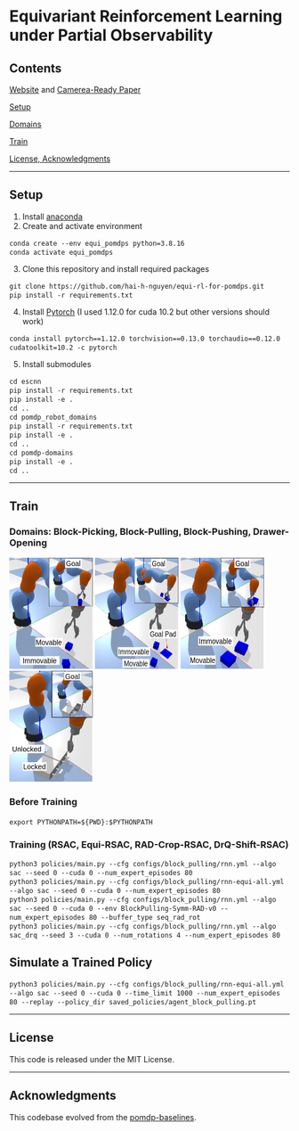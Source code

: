 # Equivariant Reinforcement Learning under Partial Observability
## Contents

[Website](https://sites.google.com/view/equi-rl-pomdp) and [Camerea-Ready Paper](https://drive.google.com/file/d/14aE_oHkdYZxx3fuALCs0ZAKji8HF3WQ4/view?usp=sharing)

[Setup](#setup)

[Domains](#domain)

[Train](#train)

[License, Acknowledgments](#license)

---

## Setup
1. Install [anaconda](https://docs.conda.io/projects/conda/en/latest/user-guide/install/)
2. Create and activate environment
```
conda create --env equi_pomdps python=3.8.16
conda activate equi_pomdps
```
3. Clone this repository and install required packages
```
git clone https://github.com/hai-h-nguyen/equi-rl-for-pomdps.git
pip install -r requirements.txt
```
4. Install [Pytorch](https://pytorch.org/get-started/previous-versions/) (I used 1.12.0 for cuda 10.2 but other versions should work)
```
conda install pytorch==1.12.0 torchvision==0.13.0 torchaudio==0.12.0 cudatoolkit=10.2 -c pytorch
```
5. Install submodules
```
cd escnn
pip install -r requirements.txt
pip install -e .
cd ..
cd pomdp_robot_domains
pip install -r requirements.txt
pip install -e .
cd ..
cd pomdp-domains
pip install -e .
cd ..
```

---

## Train

### Domains: Block-Picking, Block-Pulling, Block-Pushing, Drawer-Opening
<img src="images/block_picking.png" alt="Alt text" width="150" height="200" /> <img src="images/block_pulling.png" alt="Alt text" width="150" height="200" /> <img src="images/block_pushing.png" alt="Alt text" width="150" height="200" /> <img src="images/drawer_opening.png" alt="Alt text" width="150" height="200" />
### Before Training
```export PYTHONPATH=${PWD}:$PYTHONPATH```

### Training (RSAC, Equi-RSAC, RAD-Crop-RSAC, DrQ-Shift-RSAC)

```
python3 policies/main.py --cfg configs/block_pulling/rnn.yml --algo sac --seed 0 --cuda 0 --num_expert_episodes 80
python3 policies/main.py --cfg configs/block_pulling/rnn-equi-all.yml --algo sac --seed 0 --cuda 0 --num_expert_episodes 80
python3 policies/main.py --cfg configs/block_pulling/rnn.yml --algo sac --seed 0 --cuda 0 --env BlockPulling-Symm-RAD-v0 --num_expert_episodes 80 --buffer_type seq_rad_rot
python3 policies/main.py --cfg configs/block_pulling/rnn.yml --algo sac_drq --seed 3 --cuda 0 --num_rotations 4 --num_expert_episodes 80
```

## Simulate a Trained Policy
```
python3 policies/main.py --cfg configs/block_pulling/rnn-equi-all.yml --algo sac --seed 0 --cuda 0 --time_limit 1000 --num_expert_episodes 80 --replay --policy_dir saved_policies/agent_block_pulling.pt
```

---

## License

This code is released under the MIT License.

---

## Acknowledgments

This codebase evolved from the [pomdp-baselines](https://github.com/twni2016/pomdp-baselines).
